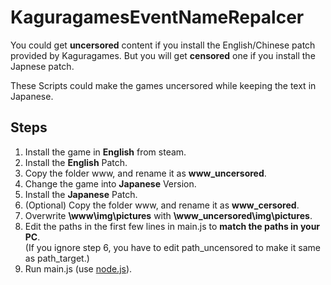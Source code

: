 # KaguragamesEventNameRepalcer
  You could get **uncersored** content if you install the English/Chinese patch provided by Kaguragames.
  But you will get **censored** one if you install the Japnese patch.

  These Scripts could make the games uncersored while keeping the text in Japanese.

## Steps
  1. Install the game in **English** from steam.
  2. Install the **English** Patch.
  3. Copy the folder www, and rename it as **www_uncersored**.
  4. Change the game into **Japanese** Version.
  5. Install the **Japanese** Patch.
  6. (Optional) Copy the folder www, and rename it as **www_cersored**.
  7. Overwrite **\www\img\pictures** with **\www_uncersored\img\pictures**.
  8. Edit the paths in the first few lines in main.js to **match the paths in your PC**. <br>
     (If you ignore step 6, you have to edit path_uncensored to make it same as path_target.)
  9. Run main.js (use [node.js](https://nodejs.org/)).
